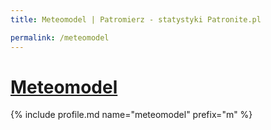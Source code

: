 ```yaml
---
title: Meteomodel | Patromierz - statystyki Patronite.pl

permalink: /meteomodel
---
```


# [Meteomodel](https://patronite.pl/meteomodel)

{% include profile.md name="meteomodel" prefix="m" %}
